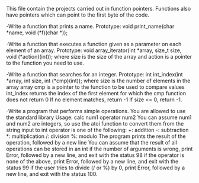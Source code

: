 This file contain the projects carried out in function pointers.
Functions also have pointers which can point to the first byte of
the code.

-Write a function that prints a name.
Prototype: void print_name(char *name, void (*f)(char *));

-Write a function that executes a function given as a parameter on
each element of an array.
Prototype: void array_iterator(int *array, size_t size, void (*action)(int));
where size is the size of the array and action is a pointer to
the function you need to use.

-Write a function that searches for an integer.
Prototype: int int_index(int *array, int size, int (*cmp)(int));
where size is the number of elements in the array array
cmp is a pointer to the function to be used to compare values
int_index returns the index of the first element for which the cmp function does not return 0
If no element matches, return -1
If size <= 0, return -1.

-Write a program that performs simple operations.
You are allowed to use the standard library
Usage: calc num1 operator num2
You can assume num1 and num2 are integers, so use the atoi function to convert them from the string input to int
operator is one of the following:
+: addition
-: subtraction
*: multiplication
/: division
%: modulo
The program prints the result of the operation, followed by a new line
You can assume that the result of all operations can be stored in an int
if the number of arguments is wrong, print Error, followed by a new line, and exit with the status 98
if the operator is none of the above, print Error, followed by a new line, and exit with the status 99
if the user tries to divide (/ or %) by 0, print Error, followed by a new line, and exit with the status 100.